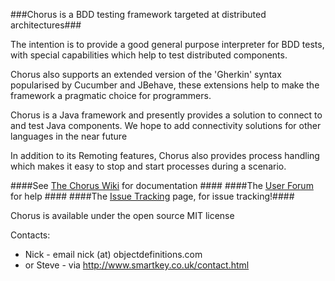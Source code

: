 ###Chorus is a BDD testing framework targeted at distributed architectures###

The intention is to provide a good general purpose interpreter for BDD tests, with special capabilities which help to test distributed components. 

Chorus also supports an extended version of the 'Gherkin' syntax popularised by Cucumber and JBehave, these extensions help to make the framework a pragmatic choice for programmers.

Chorus is a Java framework and presently provides a solution to connect to and test Java components. We hope to add connectivity solutions for other languages in the near future

In addition to its Remoting features, Chorus also provides process handling which makes it easy to stop and start processes during a scenario. 

####See [The Chorus Wiki](http://github.com/Chorus-bdd/Chorus/wiki) for documentation ####
####The [User Forum](http://forum.chorusbdd.org/) for help ####
####The [Issue Tracking](https://github.com/Chorus-bdd/Chorus/issues?state=open) page, for issue tracking!####

Chorus is available under the open source MIT license

Contacts:  
 * Nick - email nick (at) objectdefinitions.com  
 * or Steve - via http://www.smartkey.co.uk/contact.html

